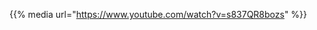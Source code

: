 <!--
.. title: Geldautomat
.. slug: geldautomat
.. date: 2016-07-13 20:00:00 UTC+01:00
.. tags:
.. category: video
.. link:
.. description:
.. type: text
-->

{{% media url="https://www.youtube.com/watch?v=s837QR8bozs" %}}
